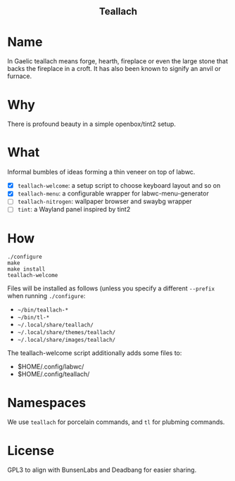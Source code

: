 <h2 align="center">Teallach</h2>

# Name

In Gaelic teallach means forge, hearth, fireplace or even the large stone that
backs the fireplace in a croft. It has also been known to signify an anvil or
furnace.

# Why

There is profound beauty in a simple openbox/tint2 setup.

# What

Informal bumbles of ideas forming a thin veneer on top of labwc.

- [x] `teallach-welcome`: a setup script to choose keyboard layout and so on
- [x] `teallach-menu`: a configurable wrapper for labwc-menu-generator
- [ ] `teallach-nitrogen`: wallpaper browser and swaybg wrapper
- [ ] `tint`: a Wayland panel inspired by tint2

# How

    ./configure
	make
	make install
    teallach-welcome

Files will be installed as follows (unless you specify a different `--prefix`
when running `./configure`:

- `~/bin/teallach-*`
- `~/bin/tl-*`
- `~/.local/share/teallach/`
- `~/.local/share/themes/teallach/`
- `~/.local/share/images/teallach/`

The teallach-welcome script additionally adds some files to:

- $HOME/.config/labwc/
- $HOME/.config/teallach/

# Namespaces

We use `teallach` for porcelain commands, and `tl` for plubming commands.

# License

GPL3 to align with BunsenLabs and Deadbang for easier sharing.
